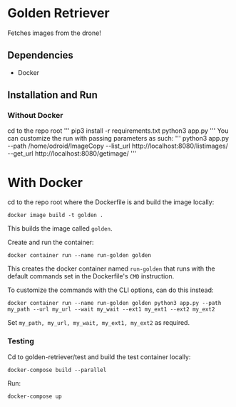 # Golden Retriever
Fetches images from the drone!

## Dependencies
- Docker

## Installation and Run
### Without Docker
cd to the repo root
'''
pip3 install -r requirements.txt
python3 app.py
'''
You can customize the run with passing parameters as such:
'''
python3 app.py --path /home/odroid/ImageCopy --list_url http://localhost:8080/listimages/ --get_url http://localhost:8080/getimage/
'''

# With Docker
cd to the repo root where the Dockerfile is and build the image locally:

```
docker image build -t golden .
```
This builds the image called `golden`.

Create and run the container:
```
docker container run --name run-golden golden
```
This creates the docker container named `run-golden` that runs with the default commands set in the Dockerfile's `CMD` instruction.

To customize the commands with the CLI options, can do this instead:
```
docker container run --name run-golden golden python3 app.py --path my_path --url my_url --wait my_wait --ext1 my_ext1 --ext2 my_ext2
```
Set `my_path, my_url, my_wait, my_ext1, my_ext2` as required.

### Testing
Cd to golden-retriever/test and build the test container locally:
```
docker-compose build --parallel
```

Run:
```
docker-compose up
```

